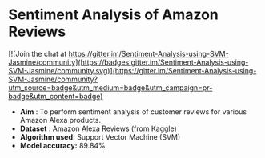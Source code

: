 # Sentiment Analysis of Amazon Reviews

[![Join the chat at https://gitter.im/Sentiment-Analysis-using-SVM-Jasmine/community](https://badges.gitter.im/Sentiment-Analysis-using-SVM-Jasmine/community.svg)](https://gitter.im/Sentiment-Analysis-using-SVM-Jasmine/community?utm_source=badge&utm_medium=badge&utm_campaign=pr-badge&utm_content=badge)

* **Aim** : To perform sentiment analysis of customer reviews for various Amazon Alexa products.
* **Dataset** : Amazon Alexa Reviews (from Kaggle)
* **Algorithm used:** Support Vector Machine (SVM)
* **Model accuracy:** 89.84%
